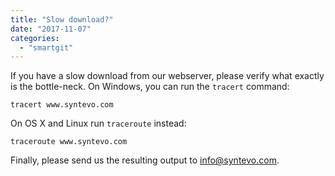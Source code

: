 ```yaml
---
title: "Slow download?"
date: "2017-11-07"
categories: 
  - "smartgit"
---
```


If you have a slow download from our webserver, please verify what exactly is the bottle-neck. On Windows, you can run the `tracert` command:

`tracert www.syntevo.com`

On OS X and Linux run `traceroute` instead:

`traceroute www.syntevo.com`

Finally, please send us the resulting output to [info@syntevo.com](info@syntevo.com).
